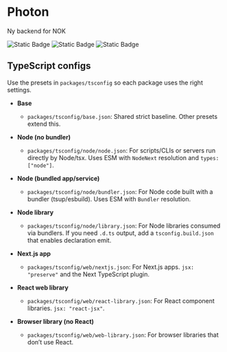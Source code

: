 # Photon

Ny backend for NOK

![Static Badge](https://img.shields.io/badge/Language-Typescript-blue?logo=typescript)
![Static Badge](https://img.shields.io/badge/Website-NextJS-black?logo=nextdotjs)
![Static Badge](https://img.shields.io/badge/Server-Hono-orange?logo=hono)


## TypeScript configs

Use the presets in `packages/tsconfig` so each package uses the right settings.

- **Base**
  - `packages/tsconfig/base.json`: Shared strict baseline. Other presets extend this.

- **Node (no bundler)**
  - `packages/tsconfig/node/node.json`: For scripts/CLIs or servers run directly by Node/tsx. Uses ESM with `NodeNext` resolution and `types: ["node"]`.

- **Node (bundled app/service)**
  - `packages/tsconfig/node/bundler.json`: For Node code built with a bundler (tsup/esbuild). Uses ESM with `Bundler` resolution.

- **Node library**
  - `packages/tsconfig/node/library.json`: For Node libraries consumed via bundlers. If you need `.d.ts` output, add a `tsconfig.build.json` that enables declaration emit.

- **Next.js app**
  - `packages/tsconfig/web/nextjs.json`: For Next.js apps. `jsx: "preserve"` and the Next TypeScript plugin.

- **React web library**
  - `packages/tsconfig/web/react-library.json`: For React component libraries. `jsx: "react-jsx"`.

- **Browser library (no React)**
  - `packages/tsconfig/web/web-library.json`: For browser libraries that don’t use React.
